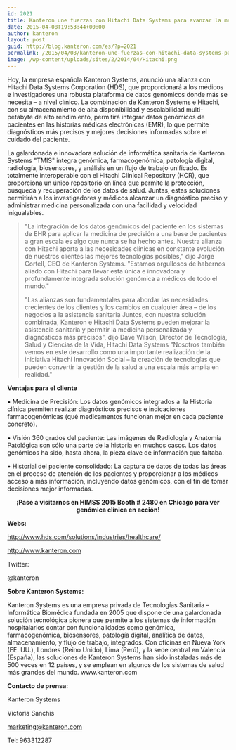 ```yaml
---
id: 2021
title: Kanteron une fuerzas con Hitachi Data Systems para avanzar la medicina personalizada
date: 2015-04-08T19:53:44+00:00
author: kanteron
layout: post
guid: http://blog.kanteron.com/es/?p=2021
permalink: /2015/04/08/kanteron-une-fuerzas-con-hitachi-data-systems-para-avanzar-la-medicina-personalizada/
image: /wp-content/uploads/sites/2/2014/04/Hitachi.png
---
```

<p class="p1">
  Hoy, la empresa española Kanteron Systems, anunció una alianza con Hitachi Data Systems Corporation (HDS), que proporcionará a los médicos e investigadores una robusta plataforma de datos genómicos donde más se necesita – a nivel clínico. La combinación de Kanteron Systems e Hitachi, con su almacenamiento de alta disponibilidad y escalabilidad multi-petabyte de alto rendimiento, permitirá integrar datos genómicos de pacientes en las historias médicas electrónicas (EMR), lo que permite diagnósticos más precisos y mejores decisiones informadas sobre el cuidado del paciente.
</p>

<p class="p6">
  La galardonada e innovadora solución de informática sanitaria de Kanteron Systems "TMIS" integra genómica, farmacogenómica, patología digital, radiología, biosensores, y análisis en un flujo de trabajo unificado. Es totalmente interoperable con el Hitachi Clinical Repository (HCR), que proporciona un único repositorio en línea que permite la protección, búsqueda y recuperación de los datos de salud. Juntas, estas soluciones permitirán a los investigadores y médicos alcanzar un diagnóstico preciso y administrar medicina personalizada con una facilidad y velocidad inigualables.
</p>

> <p class="p8">
>   "La integración de los datos genómicos del paciente en los sistemas de EHR para aplicar la medicina de precisión a una base de pacientes a gran escala es algo que nunca se ha hecho antes. Nuestra alianza con<span class="s1"> Hitachi aporta a las necesidades clínicas en constante evolución de nuestros clientes las mejores tecnologías posibles," </span>dijo Jorge Cortell, CEO de Kanteron Systems. "Estamos orgullosos de habernos aliado con Hitachi para llevar esta única e innovadora y profundamente integrada solución genómica a médicos de todo el mundo."
> </p>
> 
> <p class="p8">
>   "Las alianzas son fundamentales para abordar las necesidades crecientes de los clientes y los cambios en cualquier área – de los negocios a la asistencia sanitaria Juntos, con nuestra solución combinada, Kanteron e Hitachi Data Systems pueden mejorar la asistencia sanitaria y permitir la medicina personalizada y diagnósticos más precisos", dijo Dave Wilson, Director de Tecnología, Salud y Ciencias de la Vida, Hitachi Data Systems "Nosotros también vemos en este desarrollo como una importante realización de la iniciativa Hitachi Innovación Social – la creación de tecnologías que pueden convertir la gestión de la salud a una escala más amplia en realidad."
> </p>

<p class="p6">
  <strong>Ventajas para el cliente</strong>
</p>

<p class="p6">
  • Medicina de Precisión: Los datos genómicos integrados a<span class="Apple-converted-space">  </span>la Historia clínica permiten realizar diagnósticos precisos e indicaciones<span class="Apple-converted-space">  </span>farmacogenómicas (qué medicamentos funcionan mejor en cada paciente concreto).
</p>

<p class="p6">
  • Visión 360 grados del paciente: Las imágenes de Radiología y Anatomía Patológica son sólo una parte de la historia en muchos casos. Los datos genómicos ha sido, hasta ahora, la pieza clave de información que faltaba.
</p>

<p class="p6">
  • Historial del paciente consolidado: La captura de datos de todas las áreas en el proceso de atención de los pacientes y proporcionar a los médicos acceso a más información, incluyendo datos genómicos, con el fin de tomar decisiones mejor informadas.
</p>

<p class="p6" style="text-align: center;">
  <strong>¡Pase a visitarnos en HIMSS 2015 Booth # 2480 en Chicago para ver genómica clínica en acción!</strong>
</p>

<p class="p6">
  <strong>Webs:</strong>
</p>

<p class="p6">
  <a title="http://www.hds.com/solutions/industries/healthcare/" href="http://www.hds.com/solutions/industries/healthcare/" target="_blank">http://www.hds.com/solutions/industries/healthcare/</a>
</p>

<p class="p6">
  <a title="http://www.kanteron.com" href="http://www.kanteron.com" target="_blank">http://www.kanteron.com</a>
</p>

<p class="p6">
  Twitter:
</p>

<p class="p6">
  @kanteron
</p>

<p class="p10">
  <strong><span class="s2">Sobre Kanteron Systems:</span></strong>
</p>

<p class="p10">
  <span class="s2">Kanteron Systems es una empresa privada de Tecnologías Sanitaria – Informática Biomédica fundada en 2005 que dispone de una galardonada solución tecnológica pionera que permite a los sistemas de información hospitalarios contar con funcionalidades como genómica, farmacogenómica, biosensores, patología digital, analítica de datos, almacenamiento, y flujo de trabajo, integrados. Con oficinas en Nueva York (EE. UU.), Londres (Reino Unido), Lima (Perú), y la sede central en Valencia (España), las soluciones de Kanteron Systems han sido instaladas más de 500 veces en 12 países, y se emplean en algunos de los sistemas de salud más grandes del mundo. www.kanteron.com</span>
</p>

<p class="p10">
  <strong><span class="s2">Contacto de prensa:</span></strong>
</p>

Kanteron Systems

Victoria Sanchis
  
marketing@kanteron.com
  
Tel: 963312287